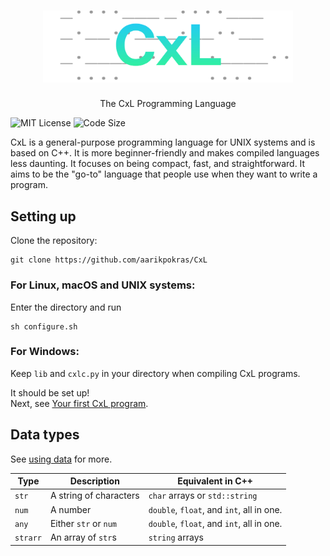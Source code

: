 <div align="center">

  # <img src="https://raw.githubusercontent.com/aarikpokras/CxL/refs/heads/master/images/hero-tpn.png" alt="CxL" width="400" />

  The CxL Programming Language
</div>

![MIT License](https://img.shields.io/github/license/aarikpokras/CxL?style=for-the-badge)
![Code Size](https://img.shields.io/github/languages/code-size/aarikpokras/CxL?style=for-the-badge)

<!--### Important security fixes were introduced in vX.X.X!
* Version X.X.X is affected by a serious security issue. Please update ASAP.-->

CxL is a general-purpose programming language for UNIX systems and is based on C++. It is more beginner-friendly and makes compiled languages less daunting. It focuses on being compact, fast, and straightforward. It aims to be the "go-to" language that people use when they want to write a program.

## Setting up
Clone the repository:
```
git clone https://github.com/aarikpokras/CxL
```

### For Linux, macOS and UNIX systems:
Enter the directory and run
```
sh configure.sh
```

### For Windows:
Keep `lib` and `cxlc.py` in your directory when compiling CxL programs.

It should be set up!\
Next, see [Your first CxL program](https://github.com/aarikpokras/CxL/wiki/Tutorials#your-first-cxl-program).

## Data types
See [using data](https://github.com/aarikpokras/CxL/wiki/Data#using-data) for more.

|Type|Description|Equivalent in C++|
|--|--|--|
|`str`|A string of characters|`char` arrays or `std::string`|
|`num`|A number|`double`, `float`, and `int`, all in one.|
|`any`|Either `str` or `num`|`double`, `float`, and `int`, all in one.|
|`strarr`|An array of `str`s|`string` arrays|

<!-- I've only been working on this for ten days 😭 -->
